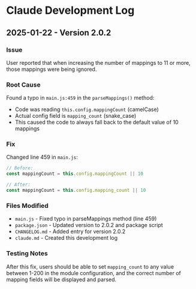 # Claude Development Log

## 2025-01-22 - Version 2.0.2

### Issue
User reported that when increasing the number of mappings to 11 or more, those mappings were being ignored.

### Root Cause
Found a typo in `main.js:459` in the `parseMappings()` method:
- Code was reading `this.config.mappingCount` (camelCase)
- Actual config field is `mapping_count` (snake_case)
- This caused the code to always fall back to the default value of 10 mappings

### Fix
Changed line 459 in `main.js`:
```javascript
// Before:
const mappingCount = this.config.mappingCount || 10

// After:
const mappingCount = this.config.mapping_count || 10
```

### Files Modified
- `main.js` - Fixed typo in parseMappings method (line 459)
- `package.json` - Updated version to 2.0.2 and package script
- `CHANGELOG.md` - Added entry for version 2.0.2
- `claude.md` - Created this development log

### Testing Notes
After this fix, users should be able to set `mapping_count` to any value between 1-200 in the module configuration, and the correct number of mapping fields will be displayed and parsed.
